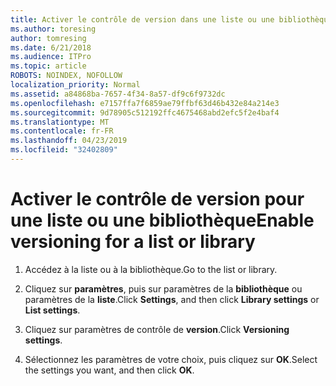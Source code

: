 ```yaml
---
title: Activer le contrôle de version dans une liste ou une bibliothèque
ms.author: toresing
author: tomresing
ms.date: 6/21/2018
ms.audience: ITPro
ms.topic: article
ROBOTS: NOINDEX, NOFOLLOW
localization_priority: Normal
ms.assetid: a84868ba-7657-4f34-8a57-df9c6f9732dc
ms.openlocfilehash: e7157ffa7f6859ae79ffbf63d46b432e84a214e3
ms.sourcegitcommit: 9d78905c512192ffc4675468abd2efc5f2e4baf4
ms.translationtype: MT
ms.contentlocale: fr-FR
ms.lasthandoff: 04/23/2019
ms.locfileid: "32402809"
---
```

# <a name="enable-versioning-for-a-list-or-library"></a><span data-ttu-id="556df-102">Activer le contrôle de version pour une liste ou une bibliothèque</span><span class="sxs-lookup"><span data-stu-id="556df-102">Enable versioning for a list or library</span></span>

1. <span data-ttu-id="556df-103">Accédez à la liste ou à la bibliothèque.</span><span class="sxs-lookup"><span data-stu-id="556df-103">Go to the list or library.</span></span>
    
2. <span data-ttu-id="556df-104">Cliquez sur **paramètres**, puis sur paramètres de la **bibliothèque** ou paramètres de la **liste**.</span><span class="sxs-lookup"><span data-stu-id="556df-104">Click **Settings**, and then click **Library settings** or **List settings**.</span></span>
    
3. <span data-ttu-id="556df-105">Cliquez sur paramètres de contrôle de **version**.</span><span class="sxs-lookup"><span data-stu-id="556df-105">Click **Versioning settings**.</span></span>
    
4. <span data-ttu-id="556df-106">Sélectionnez les paramètres de votre choix, puis cliquez sur **OK**.</span><span class="sxs-lookup"><span data-stu-id="556df-106">Select the settings you want, and then click **OK**.</span></span>
    

